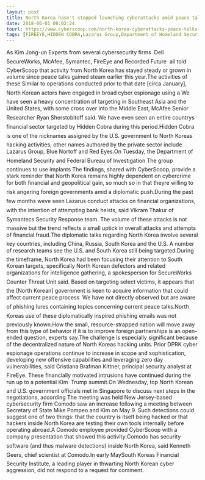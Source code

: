 ```yaml
---
layout: post
title: North Korea hasn't stopped launching cyberattacks amid peace talks
date: 2018-06-01 00:02:24
tourl: https://www.cyberscoop.com/north-korea-cyberattacks-peace-talks-recorded-future-comodo/?category_news=technology
tags: [FIREEYE,HIDDEN COBRA,Lazarus Group,Department of Homeland Security,Group,China]
---
```

As Kim Jong-un Experts from several cybersecurity firms  Dell SecureWorks, McAfee, Symantec, FireEye and Recorded Future  all told CyberScoop that activity from North Korea has stayed steady or grown in volume since peace talks gained steam earlier this year.The activities of these Similar to operations conducted prior to that date [circa January], North Korean actors have engaged in broad cyber espionage using a We have seen a heavy concentration of targeting in Southeast Asia and the United States, with some cross over into the Middle East, McAfee Senior Researcher Ryan Sherstobitoff said. We have even seen an entire countrys financial sector targeted by Hidden Cobra during this period.Hidden Cobra is one of the nicknames assigned by the U.S. government to North Koreas hacking activities; other names authored by the private sector include Lazarus Group, Blue Nortoff and Red Eyes.On Tuesday, the Department of Homeland Security and Federal Bureau of Investigation The group continues to use implants The findings, shared with CyberScoop, provide a stark reminder that North Korea remains highly dependent on cybercrime for both financial and geopolitical gain, so much so in that theyre willing to risk angering foreign governments amid a diplomatic push.During the past few months weve seen Lazarus conduct attacks on financial organizations, with the intention of attempting bank heists, said Vikram Thakur of Symantecs Security Response team. The volume of these attacks is not massive but the trend reflects a small uptick in overall attacks and attempts of financial fraud.The diplomatic talks regarding North Korea involve several key countries, including China, Russia, South Korea and the U.S. A number of research teams see the U.S. and South Korea still being targeted.During the timeframe, North Korea had been focusing their attention to South Korean targets, specifically North Korean defectors and related organizations for intelligence gathering, a spokesperson for SecureWorks Counter Threat Unit said. Based on targeting select victims, it appears that the [North Korean] government is keen to acquire information that could affect current peace process  We have not directly observed but are aware of phishing lures containing topics concerning current peace talks.North Koreas use of these diplomatically inspired phishing emails was not previously known.How the small, resource-strapped nation will move away from this type of behavior if it is to improve foreign partnerships is an open-ended question, experts say.The challenge is especially significant because of the decentralized nature of North Koreas hacking units. Prior DPRK cyber espionage operations continue to increase in scope and sophistication, developing new offensive capabilities and leveraging zero day vulnerabilities, said Cristiana Brafman Kittner, principal security analyst at FireEye. These financially motivated intrusions have continued during the run up to a potential Kim  Trump summit.On Wednesday, top North Korean and U.S. government officials met in Singapore to discuss next steps in the negotiations, according The meeting was held New Jersey-based cybersecurity firm Comodo saw an increase following a meeting between Secretary of State Mike Pompeo and Kim on May 9. Such detections could suggest one of two things: that the country is itself being hacked or that hackers inside North Korea are testing their own tools internally before operating abroad.A Comodo employee provided CyberScoop with a company presentation that showed this activity:Comodo has security software (and thus malware detections) inside North Korea, said Kenneth Geers, chief scientist at Comodo.In early MaySouth Koreas Financial Security Institute, a leading player in thwarting North Korean cyber aggression, did not respond to a request for comment.